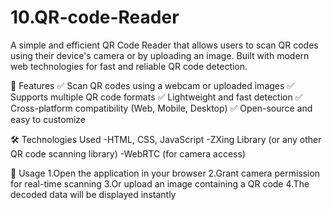 # 10.QR-code-Reader
A simple and efficient QR Code Reader that allows users to scan QR codes using their device's camera or by uploading an image. Built with modern web technologies for fast and reliable QR code detection.

🚀 Features
✅ Scan QR codes using a webcam or uploaded images
✅ Supports multiple QR code formats
✅ Lightweight and fast detection
✅ Cross-platform compatibility (Web, Mobile, Desktop)
✅ Open-source and easy to customize

🛠️ Technologies Used
-HTML, CSS, JavaScript
-ZXing Library (or any other QR code scanning library)
-WebRTC (for camera access)

📸 Usage
1.Open the application in your browser
2.Grant camera permission for real-time scanning
3.Or upload an image containing a QR code
4.The decoded data will be displayed instantly
